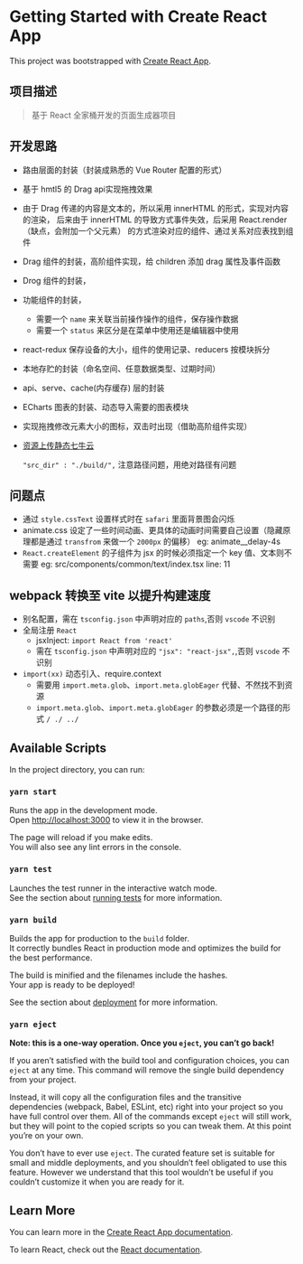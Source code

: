 # Getting Started with Create React App

This project was bootstrapped with [Create React App](https://github.com/facebook/create-react-app).

## 项目描述

> 基于 React 全家桶开发的页面生成器项目

## 开发思路

- 路由层面的封装（封装成熟悉的 Vue Router 配置的形式）
- 基于 hmtl5 的 Drag api实现拖拽效果
- 由于 Drag 传递的内容是文本的，所以采用 innerHTML 的形式，实现对内容的渲染，
后来由于 innerHTML 的导致方式事件失效，后采用 React.render（缺点，会附加一个父元素） 的方式渲染对应的组件、通过关系对应表找到组件
- Drag 组件的封装，高阶组件实现，给 children 添加 drag 属性及事件函数
- Drog 组件的封装，
- 功能组件的封装，
  - 需要一个 `name` 来关联当前操作操作的组件，保存操作数据
  - 需要一个 `status` 来区分是在菜单中使用还是编辑器中使用
- react-redux 保存设备的大小，组件的使用记录、reducers 按模块拆分
- 本地存贮的封装（命名空间、任意数据类型、过期时间）
- api、serve、cache(内存缓存) 层的封装
- ECharts 图表的封装、动态导入需要的图表模块
- 实现拖拽修改元素大小的图标，双击时出现（借助高阶组件实现）
- [资源上传静态七牛云](https://developer.qiniu.com/kodo/1302/qshell)

  `"src_dir" : "./build/",` 注意路径问题，用绝对路径有问题

## 问题点

- 通过 `style.cssText` 设置样式时在 `safari` 里面背景图会闪烁
- animate.css 设定了一些时间动画、更具体的动画时间需要自己设置（隐藏原理都是通过 `transfrom`  来做一个 `2000px` 的偏移）
  eg:
    animate__delay-4s
- `React.createElement` 的子组件为 jsx 的时候必须指定一个 key 值、文本则不需要
  eg:
    src/components/common/text/index.tsx  line: 11

## webpack 转换至 vite 以提升构建速度

- 别名配置，需在 `tsconfig.json` 中声明对应的 `paths`,否则 `vscode` 不识别
- 全局注册 `React`
  - jsxInject: `import React from 'react'`
  - 需在 `tsconfig.json` 中声明对应的 `"jsx": "react-jsx",`,否则 `vscode` 不识别
- `import(xx)` 动态引入、require.context
  - 需要用 `import.meta.glob`、`import.meta.globEager` 代替、不然找不到资源
  - `import.meta.glob`、`import.meta.globEager` 的参数必须是一个路径的形式 `/ ./ ../`

## Available Scripts

In the project directory, you can run:

### `yarn start`

Runs the app in the development mode.\
Open [http://localhost:3000](http://localhost:3000) to view it in the browser.

The page will reload if you make edits.\
You will also see any lint errors in the console.

### `yarn test`

Launches the test runner in the interactive watch mode.\
See the section about [running tests](https://facebook.github.io/create-react-app/docs/running-tests) for more information.

### `yarn build`

Builds the app for production to the `build` folder.\
It correctly bundles React in production mode and optimizes the build for the best performance.

The build is minified and the filenames include the hashes.\
Your app is ready to be deployed!

See the section about [deployment](https://facebook.github.io/create-react-app/docs/deployment) for more information.

### `yarn eject`

**Note: this is a one-way operation. Once you `eject`, you can’t go back!**

If you aren’t satisfied with the build tool and configuration choices, you can `eject` at any time. This command will remove the single build dependency from your project.

Instead, it will copy all the configuration files and the transitive dependencies (webpack, Babel, ESLint, etc) right into your project so you have full control over them. All of the commands except `eject` will still work, but they will point to the copied scripts so you can tweak them. At this point you’re on your own.

You don’t have to ever use `eject`. The curated feature set is suitable for small and middle deployments, and you shouldn’t feel obligated to use this feature. However we understand that this tool wouldn’t be useful if you couldn’t customize it when you are ready for it.

## Learn More

You can learn more in the [Create React App documentation](https://facebook.github.io/create-react-app/docs/getting-started).

To learn React, check out the [React documentation](https://reactjs.org/).
